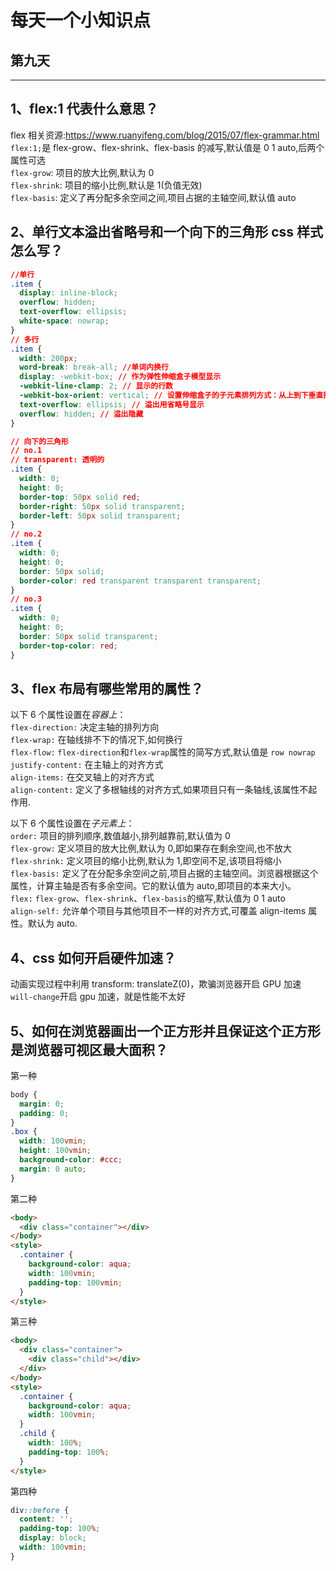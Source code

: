 # 每天一个小知识点

## 第九天

---

## 1、flex:1 代表什么意思？

flex 相关资源:<https://www.ruanyifeng.com/blog/2015/07/flex-grammar.html>  
`flex:1;`是 flex-grow、flex-shrink、flex-basis 的减写,默认值是 0 1 auto,后两个属性可选  
`flex-grow`: 项目的放大比例,默认为 0  
`flex-shrink`: 项目的缩小比例,默认是 1(负值无效)  
`flex-basis`: 定义了再分配多余空间之间,项目占据的主轴空间,默认值 auto

## 2、单行文本溢出省略号和一个向下的三角形 css 样式怎么写？

```css
//单行
.item {
  display: inline-block;
  overflow: hidden;
  text-overflow: ellipsis;
  white-space: nowrap;
}
// 多行
.item {
  width: 200px;
  word-break: break-all; //单词内换行
  display: -webkit-box; // 作为弹性伸缩盒子模型显示
  -webkit-line-clamp: 2; // 显示的行数
  -webkit-box-orient: vertical; // 设置伸缩盒子的子元素排列方式：从上到下垂直排列
  text-overflow: ellipsis; // 溢出用省略号显示
  overflow: hidden; // 溢出隐藏
}

// 向下的三角形
// no.1
// transparent: 透明的
.item {
  width: 0;
  height: 0;
  border-top: 50px solid red;
  border-right: 50px solid transparent;
  border-left: 50px solid transparent;
}
// no.2
.item {
  width: 0;
  height: 0;
  border: 50px solid;
  border-color: red transparent transparent transparent;
}
// no.3
.item {
  width: 0;
  height: 0;
  border: 50px solid transparent;
  border-top-color: red;
}
```

## 3、flex 布局有哪些常用的属性？

以下 6 个属性设置在*容器上*：  
`flex-direction:` 决定主轴的排列方向  
`flex-wrap:` 在轴线排不下的情况下,如何换行  
`flex-flow:` `flex-direction`和`flex-wrap`属性的简写方式,默认值是 `row nowrap`  
`justify-content:` 在主轴上的对齐方式  
`align-items:` 在交叉轴上的对齐方式  
`align-content:` 定义了多根轴线的对齐方式,如果项目只有一条轴线,该属性不起作用.

以下 6 个属性设置在*子元素上*：  
`order:` 项目的排列顺序,数值越小,排列越靠前,默认值为 0  
`flex-grow:` 定义项目的放大比例,默认为 0,即如果存在剩余空间,也不放大  
`flex-shrink:` 定义项目的缩小比例,默认为 1,即空间不足,该项目将缩小  
`flex-basis:` 定义了在分配多余空间之前,项目占据的主轴空间。浏览器根据这个属性，计算主轴是否有多余空间。它的默认值为 auto,即项目的本来大小。  
`flex:` `flex-grow`、`flex-shrink`、`flex-basis`的缩写,默认值为 0 1 auto  
`align-self:` 允许单个项目与其他项目不一样的对齐方式,可覆盖 align-items 属性。默认为 auto.

## 4、css 如何开启硬件加速？

动画实现过程中利用 transform: translateZ(0)，欺骗浏览器开启 GPU 加速  
`will-change`开启 gpu 加速，就是性能不太好

## 5、如何在浏览器画出一个正方形并且保证这个正方形是浏览器可视区最大面积？

第一种

```css
body {
  margin: 0;
  padding: 0;
}
.box {
  width: 100vmin;
  height: 100vmin;
  background-color: #ccc;
  margin: 0 auto;
}
```

第二种

```html
<body>
  <div class="container"></div>
</body>
<style>
  .container {
    background-color: aqua;
    width: 100vmin;
    padding-top: 100vmin;
  }
</style>
```

第三种

```html
<body>
  <div class="container">
    <div class="child"></div>
  </div>
</body>
<style>
  .container {
    background-color: aqua;
    width: 100vmin;
  }
  .child {
    width: 100%;
    padding-top: 100%;
  }
</style>
```

第四种

```css
div::before {
  content: '';
  padding-top: 100%;
  display: block;
  width: 100vmin;
}
```
